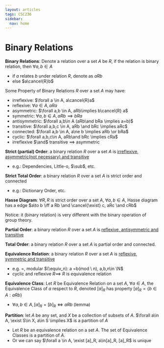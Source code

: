 ```yaml
---
layout: articles
tags: CSC236
sidebar:
  nav: home
---
```


# Binary Relations

**Binary Relations**: Denote a relation over a set $A$ be $R$, if the relation is binary relation, then $\forall a,b \in A$

-   if $a$ relates $b$ under relation $R$, denote as $aRb$
-   else $a\cancel{R}b$

Some Property of Binary Relations $R$ over a set $A$ may have:

-   irreflexive: $\forall a \in A, a\cancel{R}a$ 
-   reflexive: $\forall a \in A, aRa$ 
-   asymmetric: $\forall a,b \in A,  aRb\implies b\cancel{R} a$
-   symmetric: $\forall a,b \in A,  aRb\implies bRa$
-   antisymmetric: $\forall a,b\in A (aRb\and bRa \implies a=b)$
-   transitive: $\forall a,b,c \in A, aRb \and bRc \implies aRc$
-   connected: $\forall a,b \in A, a\ne b \implies aRb \or bRa$
-   cyclic: $\forall a,b,c\in A, aRb\and bRc \implies cRa$
-   irreflexive $\and$ transitive $\implies$ asymmetric

**Strict (partial) Order**: a binary relation $R$ over a set $A$ is <u>irreflexive, asymmetric(not necessary) and transitive</u>

-   e.g.: Dependencies, Little-o, $\sub$, etc.

**Strict Total Order**: a binary relation $R$ over a set $A$ is strict order and connected

-   e.g.: Dictionary Order,  etc.

**Hasse Diagram**: $\forall R, R$ is strict order over a set $A$,  $\forall a,b \in A$, Hasse diagram has a edge $a\to b \iff a Rb \and \cancel{\exist} c, aRc \and cRb$

Notice: it (binary relation) is very different with the binary operation of group theory.

**Partial Order**: a binary relation $R$ over a set $A$ is <u>reflexive, antisymmetric and transitive</u>

**Total Order**: a binary relation $R$ over a set $A$ is partial order and connected.

**Equivalence Relation**: a binary relation $R$ over a set $A$ is <u>reflexive, symmetric and transitive</u>

-   e.g. $=$, modular $(\equiv_n): a =b(mod \ n), a,b,n\in \N$
-   cyclic and reflexive $R \implies$ $R$ is equivalence relation 

**Equivalence Class**:  Let $R$ be Equivalence Relation on a set $A$, $\forall a\in A$, the Equivalence Class of $a$ respect to $R$, denoted $[a]_R$ has property $[a]_R = \{b\in A: aRb\}$

-   $\forall a,b \in A, [a]_R= [b]_R \iff aRb$ (lemma)

**Partition**: let $A$ be any set, and $X$ be a collection of subsets of $A$. $\forall a\in A, \exist S\in X, a\in S \implies X$ is a partition of $A$

-   Let $R$ be an equivalence relation on a set $A$. The set of Equivalence Classes is a partition of $A$. 
-   Or we can say $\forall a \in A, \exist [a]_R, a\in[a]_R, [a]_R$ is unique

